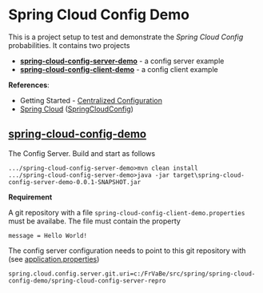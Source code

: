 # Spring Cloud Config Demo

This is a project setup to test and demonstrate the _Spring Cloud Config_ probabilities. It contains two projects
* **[spring-cloud-config-server-demo](spring-cloud-config-server-demo)** - a config server example
* **[spring-cloud-config-client-demo](spring-cloud-config-client-demo)** - a config client example


**References**:
* Getting Started - [Centralized Configuration](https://spring.io/guides/gs/centralized-configuration/)
* [Spring Cloud](http://projects.spring.io/spring-cloud/) ([SpringCloudConfig](http://cloud.spring.io/spring-cloud-static/Dalston.SR1/#_spring_cloud_config))

## [spring-cloud-config-demo](spring-cloud-config-demo)

The Config Server. Build and start as follows

```
.../spring-cloud-config-server-demo>mvn clean install
.../spring-cloud-config-server-demo>java -jar target\spring-cloud-config-server-demo-0.0.1-SNAPSHOT.jar
```

**Requirement**

A git repository with a file `spring-cloud-config-client-demo.properties` must be availabe. The file must contain the property

```
message = Hello World!
```

The config server configuration needs to point to this git repository with (see [application.properties](spring-cloud-config-server-demo/src/main/resources/application.properties))

```
spring.cloud.config.server.git.uri=c:/FrVaBe/src/spring/spring-cloud-config-demo/spring-cloud-config-server-repro
```
